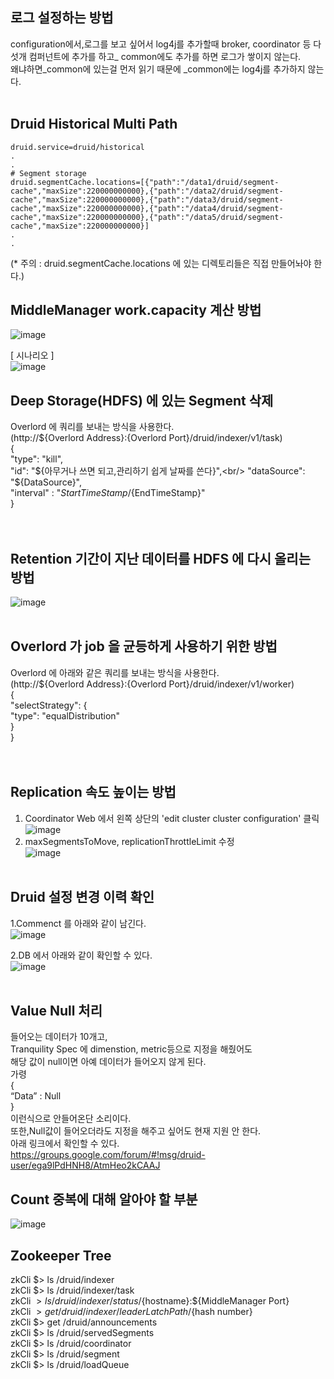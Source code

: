 ## 로그 설정하는 방법

configuration에서,로그를 보고 싶어서 log4j를 추가할때 broker, coordinator  등 다섯개 컴퍼넌트에 추가를 하고_ common에도 추가를 하면 로그가 쌓이지 않는다.<br/>
왜냐하면_common에 있는걸 먼저 읽기 때문에 _common에는 log4j를 추가하지 않는다.<br/><br/>

## Druid Historical Multi Path

    druid.service=druid/historical
    .
    .
    # Segment storage
    druid.segmentCache.locations=[{"path":"/data1/druid/segment-cache","maxSize":220000000000},{"path":"/data2/druid/segment-cache","maxSize":220000000000},{"path":"/data3/druid/segment-cache","maxSize":220000000000},{"path":"/data4/druid/segment-cache","maxSize":220000000000},{"path":"/data5/druid/segment-cache","maxSize":220000000000}]
    .
    .
    
(* 주의 : druid.segmentCache.locations 에 있는 디렉토리들은 직접 만들어놔야 한다.)

## MiddleManager work.capacity 계산 방법

![image](https://user-images.githubusercontent.com/4033129/44766980-e3cb5d80-ab96-11e8-8aa2-362f09093c3c.png)

[ 시나리오 ]<br/>
![image](https://user-images.githubusercontent.com/4033129/44767245-0742d800-ab98-11e8-8244-78636e5eeb92.png)

## Deep Storage(HDFS) 에 있는 Segment 삭제
Overlord 에 쿼리를 보내는 방식을 사용한다.<br/>
(http://${Overlord Address}:{Overlord Port}/druid/indexer/v1/task)<br/>
        {<br/>
            "type": "kill",<br/>
            "id": "${아무거나 쓰면 되고,관리하기 쉽게 날짜를 쓴다}",<br/>
            "dataSource": "${DataSource}",<br/>
            "interval" : "${StartTimeStamp}/${EndTimeStamp}"<br/>
        }<br/>
        <br/><br/>
 ## Retention 기간이 지난 데이터를 HDFS 에 다시 올리는 방법
 
 ![image](https://user-images.githubusercontent.com/4033129/44767435-d911c800-ab98-11e8-8147-632ade7acc9b.png)
<br/><br/>
## Overlord 가 job 을 균등하게 사용하기 위한 방법
Overlord 에 아래와 같은 쿼리를 보내는 방식을 사용한다.<br/>
(http://${Overlord Address}:{Overlord Port}/druid/indexer/v1/worker)<br/>
        {<br/>
          "selectStrategy": {<br/>
            "type": "equalDistribution"<br/>
          }<br/>
        }<br/>
<br/><br/>

## Replication 속도 높이는 방법

1. Coordinator Web 에서 왼쪽 상단의 'edit cluster cluster configuration' 클릭<br/>
![image](https://user-images.githubusercontent.com/4033129/44767546-432a6d00-ab99-11e8-9a8a-b2d23a6db4a9.png)<br/>
2. maxSegmentsToMove, replicationThrottleLimit 수정<br/>
![image](https://user-images.githubusercontent.com/4033129/44767549-445b9a00-ab99-11e8-9933-49ef9448be11.png)<br/><br/>

## Druid 설정 변경 이력 확인
1.Commenct 를 아래와 같이 남긴다.<br/>
![image](https://user-images.githubusercontent.com/4033129/44767582-6bb26700-ab99-11e8-80c9-64e9ec4592c0.png)<br/>


2.DB 에서 아래와 같이 확인할 수 있다.<br/>
![image](https://user-images.githubusercontent.com/4033129/44767586-6ce39400-ab99-11e8-9735-0d86a6136623.png)<br/><br/>

## Value Null 처리
들어오는 데이터가 10개고,<br/>
Tranquility Spec 에 dimenstion, metric등으로 지정을 해줬어도<br/>
해당 값이 null이면 아예 데이터가 들어오지 않게 된다.<br/>
가령<br/>
        {<br/>
          “Data” : Null<br/>
        }<br/>
이런식으로 안들어온단 소리이다.<br/>
또한,Null값이 들어오더라도 지정을 해주고 싶어도 현재 지원 안 한다.<br/>
아래 링크에서 확인할 수 있다.<br/>
https://groups.google.com/forum/#!msg/druid-user/ega9lPdHNH8/AtmHeo2kCAAJ

## Count 중복에 대해 알아야 할 부분

![image](https://user-images.githubusercontent.com/4033129/44767901-8c2ef100-ab9a-11e8-894a-06b09237fe36.png)

## Zookeeper Tree

zkCli $> ls /druid/indexer<br/>
zkCli $> ls /druid/indexer/task<br/>
zkCli $> ls /druid/indexer/status/${hostname}:${MiddleManager Port}<br/>
zkCli $> get /druid/indexer/leaderLatchPath/${hash number}<br/>
zkCli $> get /druid/announcements<br/>
zkCli $> ls /druid/servedSegments<br/>
zkCli $> ls /druid/coordinator<br/>
zkCli $> ls /druid/segment<br/>
zkCli $> ls /druid/loadQueue<br/>
